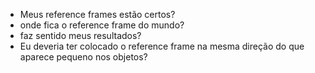 - Meus reference frames estão certos?
- onde fica o reference frame do mundo?
- faz sentido meus resultados?
- Eu deveria ter colocado o reference frame na mesma direção do que aparece pequeno nos objetos?